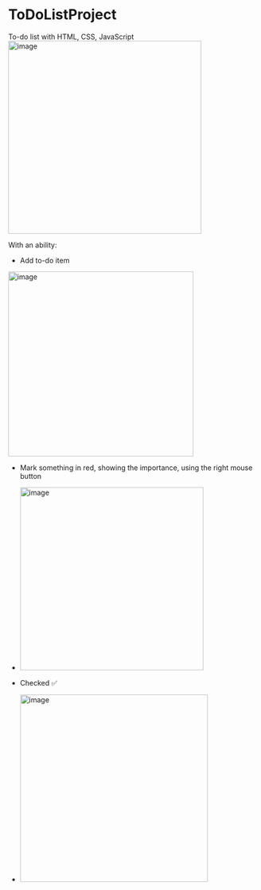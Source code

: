 # ToDoListProject

To-do list with HTML, CSS, JavaScript
<img width="388" alt="image" src="https://user-images.githubusercontent.com/101552786/180621169-64540e92-99d1-4d8e-bba0-c39d4c4e497d.png">

With an ability:

- Add to-do item
<img width="372" alt="image" src="https://user-images.githubusercontent.com/101552786/180621222-d0ed4ea8-86bb-4c53-b6ff-33156b3304f2.png">

- Mark something in red, showing the importance, using the right mouse button
- <img width="368" alt="image" src="https://user-images.githubusercontent.com/101552786/180621325-f26e57ca-0ef0-47aa-9f48-28c166cfbcc6.png">

- Checked ✅
- <img width="377" alt="image" src="https://user-images.githubusercontent.com/101552786/180621351-4cce7e6c-d30f-4432-993f-dd1c1a362fdf.png">
